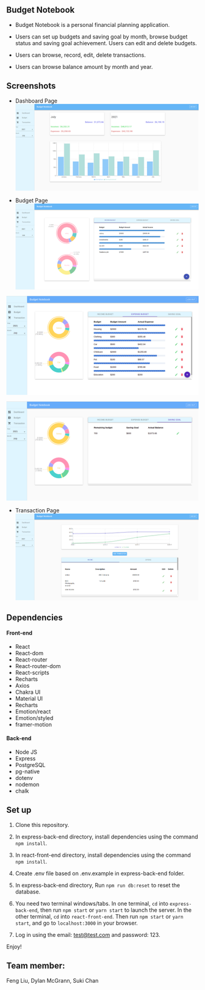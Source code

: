 ## Budget Notebook

* Budget Notebook is a personal financial planning application.

* Users can set up budgets and saving goal by month, browse budget status and saving goal achievement. Users can edit and delete budgets.

* Users can browse, record, edit, delete transactions.

* Users can browse balance amount by month and year. 


## Screenshots

* Dashboard Page
!["screenshot of the dashboard"](https://raw.githubusercontent.com/SophiaL1024/Budget-Notebook/main/react-front-end/public/img/DashboardScreenshot.png)

* Budget Page
!["screenshot of the budget page"](https://raw.githubusercontent.com/SophiaL1024/Budget-Notebook/main/react-front-end/public/img/BudgetPage.png)

!["screenshot of the budget page"](https://raw.githubusercontent.com/SophiaL1024/Budget-Notebook/main/react-front-end/public/img/Expense_budget.png)

!["screenshot of the budget page"](https://raw.githubusercontent.com/SophiaL1024/Budget-Notebook/main/react-front-end/public/img/Saving_goal.png)

* Transaction Page
!["screenshot of the transaction page"](https://raw.githubusercontent.com/SophiaL1024/Budget-Notebook/main/react-front-end/public/img/TransactionPage.png)

## Dependencies 

#### Front-end
* React 
* React-dom
* React-router
* React-router-dom
* React-scripts
* Recharts
* Axios
* Chakra UI
* Material UI
* Recharts
* Emotion/react
* Emotion/styled
* framer-motion

#### Back-end
* Node JS
* Express
* PostgreSQL
* pg-native
* dotenv
* nodemon
* chalk

## Set up

1. Clone this repository.

2. In express-back-end directory, install dependencies using the command `npm install`.

3. In react-front-end directory, install dependencies using the command `npm install`.

4. Create .env file based on .env.example in express-back-end folder.

5. In express-back-end directory, Run `npm run db:reset` to reset the database.

6. You need two terminal windows/tabs. In one terminal, `cd` into `express-back-end`, then run `npm start` or `yarn start` to launch the server. In the other terminal, `cd` into `react-front-end`. Then run `npm start` or `yarn start`, and go to `localhost:3000` in your browser.

7. Log in using the email: test@test.com and password: 123.

Enjoy!

## Team member:

Feng Liu, Dylan McGrann, Suki Chan
